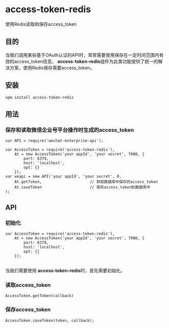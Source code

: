 # access-token-redis
使用Redis读取和保存access_token

## 目的
当我们调用某些基于OAuth认证的API时，常常需要使用保存在一定时间范围内有效的access_token信息。
**access-token-redis**组件为此类功能提供了统一的解决方案，使用Redis保存需要access_token。

## 安装
`npm install access-token-redis`

## 用法

### 保存和读取微信企业号平台操作时生成的access_token

```
var API = require('wechat-enterprise-api');

var AccessToken = require('access-token-redis'),
    At = new AccessToken('your appId', 'your secret', 7000, {
        port: 6379,
        host: 'localhost',
        opt: {}
    });
var wxapi = new API('your appId', 'your secret', 0,
    At.getToken,                     // 获取数据库中保存的access_token
    At.saveToken                     // 保存access_token到数据库中
);

```

## API

### 初始化

```
var AccessToken = require('access-token-redis'),
    At = new AccessToken('your appId', 'your secret', 7000, {
        port: 6379,
        host: 'localhost',
        opt: {}
    });
    
```


当我们需要使用 **access-token-redis**时，首先需要初始化。

### 读取access_token

`AccessToken.getToken(callback)`



### 保存access_token

`AccessToken.saveToken(token, callback);`

